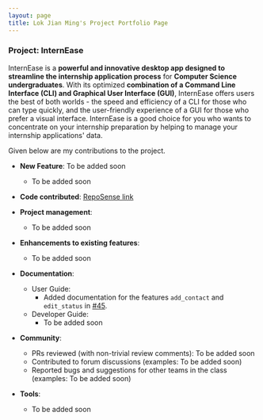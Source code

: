 ```yaml
---
layout: page
title: Lok Jian Ming's Project Portfolio Page
---
```


### Project: InternEase

InternEase is a **powerful and innovative desktop app designed to streamline the internship application process** for **Computer Science undergraduates**. With its optimized **combination of a Command Line Interface (CLI) and Graphical User Interface (GUI)**, InternEase offers users the best of both worlds - the speed and efficiency of a CLI for those who can type quickly, and the user-friendly experience of a GUI for those who prefer a visual interface. InternEase is a good choice for you who wants to concentrate on your internship preparation by helping to manage your internship applications' data.

Given below are my contributions to the project.

* **New Feature**: To be added soon
    * To be added soon

* **Code contributed**: [RepoSense link](https://nus-cs2103-ay2223s2.github.io/tp-dashboard/?search=jianminglok&breakdown=true)

* **Project management**:
    * To be added soon

* **Enhancements to existing features**:
    * To be added soon

* **Documentation**:
    * User Guide:
        * Added documentation for the features `add_contact` and `edit_status` in [#45](https://github.com/AY2223S2-CS2103T-W15-4/tp/pull/45).
    * Developer Guide:
        * To be added soon 

* **Community**:
    * PRs reviewed (with non-trivial review comments): To be added soon
    * Contributed to forum discussions (examples: To be added soon)
    * Reported bugs and suggestions for other teams in the class (examples: To be added soon)

* **Tools**:
    * To be added soon
